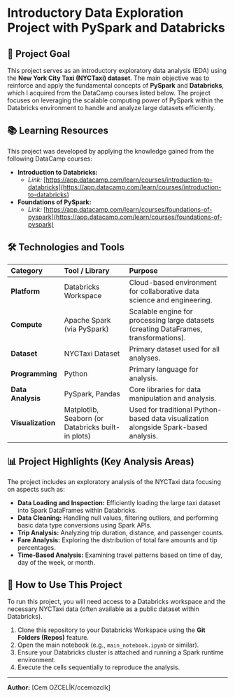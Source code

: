 # Introductory Data Exploration Project with PySpark and Databricks

## 🎯 Project Goal

This project serves as an introductory exploratory data analysis (EDA) using the **New York City Taxi (NYCTaxi) dataset**. The main objective was to reinforce and apply the fundamental concepts of **PySpark** and **Databricks**, which I acquired from the DataCamp courses listed below. The project focuses on leveraging the scalable computing power of PySpark within the Databricks environment to handle and analyze large datasets efficiently.

## 📚 Learning Resources

This project was developed by applying the knowledge gained from the following DataCamp courses:

* **Introduction to Databricks:**
    * *Link:* [https://app.datacamp.com/learn/courses/introduction-to-databricks](https://app.datacamp.com/learn/courses/introduction-to-databricks)
* **Foundations of PySpark:**
    * *Link:* [https://app.datacamp.com/learn/courses/foundations-of-pyspark](https://app.datacamp.com/learn/courses/foundations-of-pyspark)

## 🛠️ Technologies and Tools

| Category | Tool / Library | Purpose |
| :--- | :--- | :--- |
| **Platform** | Databricks Workspace | Cloud-based environment for collaborative data science and engineering. |
| **Compute** | Apache Spark (via PySpark) | Scalable engine for processing large datasets (creating DataFrames, transformations). |
| **Dataset** | NYCTaxi Dataset | Primary dataset used for all analyses. |
| **Programming** | Python | Primary language for analysis. |
| **Data Analysis** | PySpark, Pandas | Core libraries for data manipulation and analysis. |
| **Visualization** | Matplotlib, Seaborn (or Databricks built-in plots) | Used for traditional Python-based data visualization alongside Spark-based analysis. |

## 📊 Project Highlights (Key Analysis Areas)

The project includes an exploratory analysis of the NYCTaxi data focusing on aspects such as:

* **Data Loading and Inspection:** Efficiently loading the large taxi dataset into Spark DataFrames within Databricks.
* **Data Cleaning:** Handling null values, filtering outliers, and performing basic data type conversions using Spark APIs.
* **Trip Analysis:** Analyzing trip duration, distance, and passenger counts.
* **Fare Analysis:** Exploring the distribution of total fare amounts and tip percentages.
* **Time-Based Analysis:** Examining travel patterns based on time of day, day of the week, or month.

## 📝 How to Use This Project

To run this project, you will need access to a Databricks workspace and the necessary NYCTaxi data (often available as a public dataset within Databricks).

1.  Clone this repository to your Databricks Workspace using the **Git Folders (Repos)** feature.
2.  Open the main notebook (e.g., `main_notebook.ipynb` or similar).
3.  Ensure your Databricks cluster is attached and running a Spark runtime environment.
4.  Execute the cells sequentially to reproduce the analysis.

---
**Author:** [Cem OZCELİK/ccemozclk]
